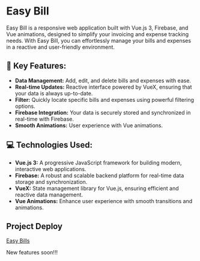 # Easy Bill

Easy Bill is a responsive web application built with Vue.js 3, Firebase, and Vue animations, designed to simplify your invoicing and expense tracking needs. With Easy Bill, you can effortlessly manage your bills and expenses in a reactive and user-friendly environment.

## 🚀 Key Features:

- **Data Management:** Add, edit, and delete bills and expenses with ease.
- **Real-time Updates:**  Reactive interface powered by VueX, ensuring that your data is always up-to-date.
- **Filter:** Quickly locate specific bills and expenses using powerful filtering options.
- **Firebase Integration:** Your data is securely stored and synchronized in real-time with Firebase.
- **Smooth Animations:** User experience with Vue animations.

## 💻 Technologies Used:

- **Vue.js 3:** A progressive JavaScript framework for building modern, interactive web applications.
- **Firebase:** A robust and scalable backend platform for real-time data storage and synchronization.
- **VueX:** State management library for Vue.js, ensuring efficient and reactive data management.
- **Vue Animations:** Enhance user experience with smooth transitions and animations.

## Project Deploy
[Easy Bills](https://easybillsapp.netlify.app/)



<p> New features soon!!! </p>




